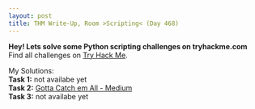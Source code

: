 ```yaml
---
layout: post
title: THM Write-Up, Room >Scripting< (Day 468)
---
```


**Hey! Lets solve some Python scripting challenges on tryhackme.com**  
Find all challenges on [Try Hack Me](https://tryhackme.com/room/scripting).  

My Solutions:  
__Task 1:__ not availabe yet  
__Task 2:__ [Gotta Catch em All - Medium](https://github.com/CheeseC4k3/TryHackMe-Scripting)  
__Task 3:__ not availabe yet  
